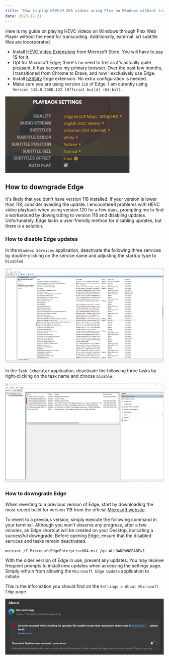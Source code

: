 ```yaml
---
title: "How to play HEVC/H.265 videos using Plex on Windows without transcoding"
date: 2023-12-21
---
```


Here is my guide on playing HEVC videos on Windows through Plex Web Player without the need for transcoding. Additionally, external .srt subtitle files are incorporated.

- Install [HEVC Video Extensions](https://apps.microsoft.com/detail/9NMZLZ57R3T7?hl=en-US&gl=US) from Microsoft Store. You will have to pay 1$ for it.
- Opt for Microsoft Edge; there's no need to fret as it's actually quite pleasant. It has become my primary browser. Over the past few months, I transitioned from Chrome to Brave, and now I exclusively use Edge.
- Install [h265ify](https://microsoftedge.microsoft.com/addons/detail/h265ify/hpamdcillfipbkdijibjoojnofelpgjb) Edge extension. No extra configuration is needed.
- Make sure you are using version `118` of Edge. I am curently using `Version 118.0.2088.122 (Official build) (64-bit)`.

![plex_playback_settings](/assets/img/posts/plex_playback_settings.png)

## How to downgrade Edge

It's likely that you don't have version 118 installed. If your version is lower than 118, consider avoiding the update. I encountered problems with HEVC video playback when using version 120 for a few days, prompting me to find a workaround by downgrading to version 118 and disabling updates. Unfortunately, Edge lacks a user-friendly method for disabling updates, but there is a solution.

### How to disable Edge updates

In the `Windows Services` application, deactivate the following three services by double-clicking on the service name and adjusting the startup type to `Disabled`.

![edge_windows_services](/assets/img/posts/edge_windows_services.png)

In the `Task Scheduler` application, deactivate the following three tasks by right-clicking on the task name and choose `Disable`.

![edge_task_scheduler](/assets/img/posts/edge_task_scheduler.png)

### How to downgrade Edge

When reverting to a previous version of Edge, start by downloading the most recent build for version 118 from the official [Microsoft website](https://www.microsoft.com/en-us/edge/business/download?form=MA13FJ).

To revert to a previous version, simply execute the following command in your terminal. Although you won't observe any progress, after a few minutes, an Edge shortcut will be created on your Desktop, indicating a successful downgrade. Before opening Edge, ensure that the disabled services and tasks remain deactivated.

```
msiexec /I MicrosoftEdgeEnterpriseX64.msi /qn ALLOWDOWNGRADE=1
```

With the older version of Edge in use, prevent any updates. You may receive frequent prompts to install new updates when accessing the settings page. Simply refrain from allowing the `Microsoft Edge Update` application to initiate.

This is the information you should find on the `Settings > About Microsoft Edge` page.

![edge_updates_disabled](/assets/img/posts/edge_updates_disabled.png)
